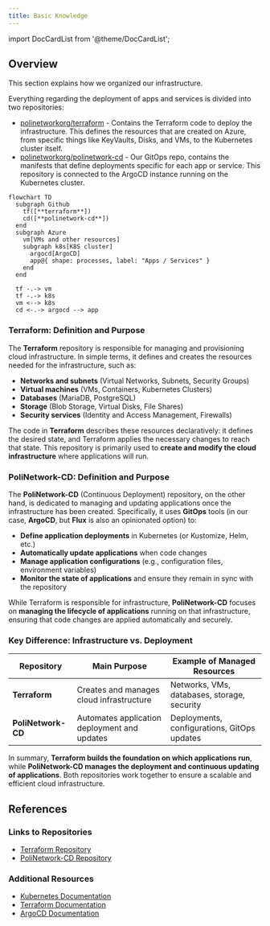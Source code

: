 ```yaml
---
title: Basic Knowledge
---
```

import DocCardList from '@theme/DocCardList';

## Overview

This section explains how we organized our infrastructure.

Everything regarding the deployment of apps and services is divided into two repositories:

- [polinetworkorg/terraform](https://github.com/polinetworkorg/terraform) - Contains the Terraform code to deploy the infrastructure. This defines the resources that are created on Azure, from specific things like KeyVaults, Disks, and VMs, to the Kubernetes cluster itself.
- [polinetworkorg/polinetwork-cd](https://github.com/polinetworkorg/polinetwork-cd) - Our GitOps repo, contains the manifests that define deployments specific for each app or service. This repository is connected to the ArgoCD instance running on the Kubernetes cluster.

```mermaid
flowchart TD
  subgraph Github
    tf([**terraform**])
    cd([**polinetwork-cd**])
  end
  subgraph Azure
    vm[VMs and other resources]
    subgraph k8s[K8S cluster]
      argocd[ArgoCD]
      app@{ shape: processes, label: "Apps / Services" }
    end
  end

  tf -.-> vm
  tf -.-> k8s
  vm <--> k8s
  cd <-.-> argocd --> app
```

### **Terraform: Definition and Purpose**  

The **Terraform** repository is responsible for managing and provisioning cloud infrastructure. In simple terms, it defines and creates the resources needed for the infrastructure, such as:  

- **Networks and subnets** (Virtual Networks, Subnets, Security Groups)
- **Virtual machines** (VMs, Containers, Kubernetes Clusters)
- **Databases** (MariaDB, PostgreSQL)
- **Storage** (Blob Storage, Virtual Disks, File Shares)
- **Security services** (Identity and Access Management, Firewalls)

The code in **Terraform** describes these resources declaratively: it defines the desired state, and Terraform applies the necessary changes to reach that state. This repository is primarily used to **create and modify the cloud infrastructure** where applications will run.

### **PoliNetwork-CD: Definition and Purpose**  

The **PoliNetwork-CD** (Continuous Deployment) repository, on the other hand, is dedicated to managing and updating applications once the infrastructure has been created. Specifically, it uses **GitOps** tools (in our case, **ArgoCD**, but **Flux** is also an opinionated option) to:  

- **Define application deployments** in Kubernetes (or Kustomize, Helm, etc.)
- **Automatically update applications** when code changes  
- **Manage application configurations** (e.g., configuration files, environment variables)  
- **Monitor the state of applications** and ensure they remain in sync with the repository  

While Terraform is responsible for infrastructure, **PoliNetwork-CD** focuses on **managing the lifecycle of applications** running on that infrastructure, ensuring that code changes are applied automatically and securely.  

### **Key Difference: Infrastructure vs. Deployment**

| Repository | Main Purpose | Example of Managed Resources |
|------------|--------------|------------------------------|
| **Terraform** | Creates and manages cloud infrastructure | Networks, VMs, databases, storage, security |
| **PoliNetwork-CD** | Automates application deployment and updates | Deployments, configurations, GitOps updates |

In summary, **Terraform builds the foundation on which applications run**, while **PoliNetwork-CD manages the deployment and continuous updating of applications**. Both repositories work together to ensure a scalable and efficient cloud infrastructure.

## References

### **Links to Repositories**

- [Terraform Repository](https://github.com/polinetworkorg/terraform)
- [PoliNetwork-CD Repository](https://github.com/polinetworkorg/polinetwork-cd)

### **Additional Resources**

- [Kubernetes Documentation](https://kubernetes.io/docs/)
- [Terraform Documentation](https://www.terraform.io/docs/)
- [ArgoCD Documentation](https://argo-cd.readthedocs.io/en/stable/)

<!-- markdownlint-disable-next-line -->
<DocCardList />
